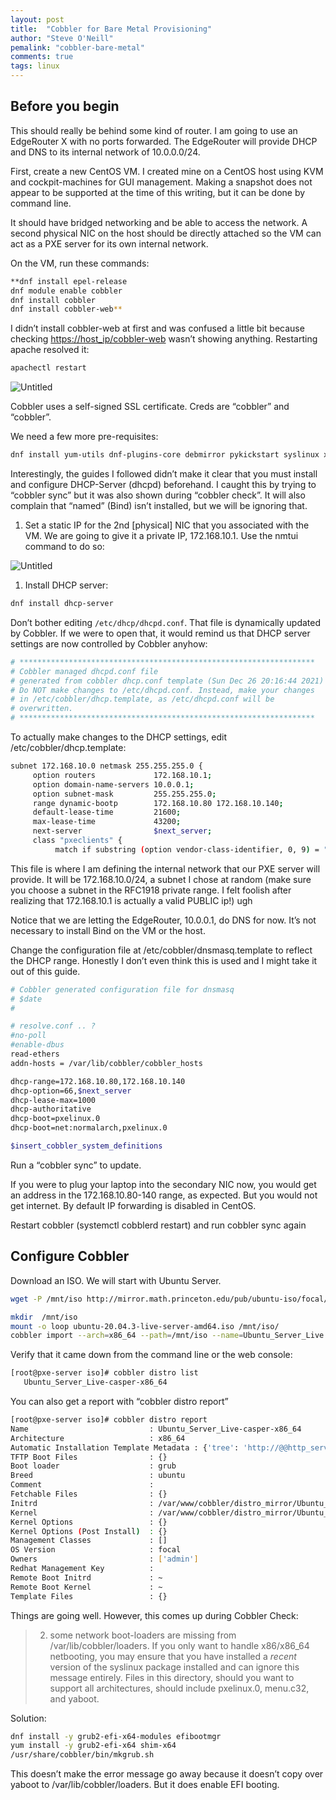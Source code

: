 ```yaml
---
layout: post
title:  "Cobbler for Bare Metal Provisioning"
author: "Steve O'Neill"
pemalink: "cobbler-bare-metal"
comments: true
tags: linux
---
```


## Before you begin

This should really be behind some kind of router. I am going to use an EdgeRouter X with no ports forwarded. The EdgeRouter will provide DHCP and DNS to its internal network of 10.0.0.0/24.

First, create a new CentOS VM. I created mine on a CentOS host using KVM and cockpit-machines for GUI management. Making a snapshot does not appear to be supported at the time of this writing, but it can be done by command line.

It should have bridged networking and be able to access the network. A second physical NIC on the host should be directly attached so the VM can act as a PXE server for its own internal network. 

On the VM, run these commands:

```bash
**dnf install epel-release
dnf module enable cobbler
dnf install cobbler
dnf install cobbler-web**
```

I didn’t install cobbler-web at first and was confused a little bit because checking [https://host_ip/cobbler-web](https://host_ip/cobbler-web) wasn’t showing anything. Restarting apache resolved it:

```jsx
apachectl restart
```

![Untitled]({{site.url}}/docs/assets/img/cobbler/Untitled.png)

Cobbler uses a self-signed SSL certificate. Creds are “cobbler” and “cobbler”.

We need a few more pre-requisites:

```bash
dnf install yum-utils dnf-plugins-core debmirror pykickstart syslinux xinetd
```

Interestingly, the guides I followed didn’t make it clear that you must install and configure DHCP-Server (dhcpd) beforehand. I caught this by trying to “cobbler sync” but it was also shown during “cobbler check”. It will also complain that “named” (Bind) isn’t installed, but we will be ignoring that.

1. Set a static IP for the 2nd [physical] NIC that you associated with the VM. We are going to give it a private IP, 172.168.10.1. Use the nmtui command to do so:

![Untitled]({{site.url}}/assets/img/cobbler/Untitled%201.png)

1. Install DHCP server: 

```bash
dnf install dhcp-server
```

Don’t bother editing `/etc/dhcp/dhcpd.conf`. That file is dynamically updated by Cobbler. If we were to open that, it would remind us that DHCP server settings are now controlled by Cobbler anyhow:

```bash
# ******************************************************************
# Cobbler managed dhcpd.conf file
# generated from cobbler dhcp.conf template (Sun Dec 26 20:16:44 2021)
# Do NOT make changes to /etc/dhcpd.conf. Instead, make your changes
# in /etc/cobbler/dhcp.template, as /etc/dhcpd.conf will be
# overwritten.
# ******************************************************************
```

To actually make changes to the DHCP settings, edit /etc/cobbler/dhcp.template:

```bash
subnet 172.168.10.0 netmask 255.255.255.0 {
     option routers             172.168.10.1;
     option domain-name-servers 10.0.0.1;
     option subnet-mask         255.255.255.0;
     range dynamic-bootp        172.168.10.80 172.168.10.140;
     default-lease-time         21600;
     max-lease-time             43200;
     next-server                $next_server;
     class "pxeclients" {
          match if substring (option vendor-class-identifier, 0, 9) = "PXEClient";
```

This file is where I am defining the internal network that our PXE server will provide. It will be 172.168.10.0/24, a subnet I chose at random (make sure you choose a subnet in the RFC1918 private range. I felt foolish after realizing that 172.168.10.1 is actually a valid PUBLIC ip!) ugh

Notice that we are letting the EdgeRouter, 10.0.0.1, do DNS for now. It’s not necessary to install Bind on the VM or the host. 

Change the configuration file at /etc/cobbler/dnsmasq.template to reflect the DHCP range. Honestly I don’t even think this is used and I might take it out of this guide.

```bash
# Cobbler generated configuration file for dnsmasq
# $date 
#

# resolve.conf .. ?
#no-poll
#enable-dbus
read-ethers
addn-hosts = /var/lib/cobbler/cobbler_hosts

dhcp-range=172.168.10.80,172.168.10.140
dhcp-option=66,$next_server
dhcp-lease-max=1000
dhcp-authoritative
dhcp-boot=pxelinux.0
dhcp-boot=net:normalarch,pxelinux.0

$insert_cobbler_system_definitions
```

Run a “cobbler sync” to update. 

If you were to plug your laptop into the secondary NIC now, you would get an address in the 172.168.10.80-140 range, as expected. But you would not get internet. By default IP forwarding is disabled in CentOS. 

Restart cobbler (systemctl cobblerd restart) and run cobbler sync again

## Configure Cobbler

Download an ISO. We will start with Ubuntu Server.

```bash
wget -P /mnt/iso http://mirror.math.princeton.edu/pub/ubuntu-iso/focal/ubuntu-20.04.3-live-server-amd64.iso
```

```bash
mkdir  /mnt/iso
mount -o loop ubuntu-20.04.3-live-server-amd64.iso /mnt/iso/
cobbler import --arch=x86_64 --path=/mnt/iso --name=Ubuntu_Server_Live
```

Verify that it came down from the command line or the web console:

```bash
[root@pxe-server iso]# cobbler distro list
   Ubuntu_Server_Live-casper-x86_64
```

You can also get a report with “cobbler distro report”

```bash
[root@pxe-server iso]# cobbler distro report
Name                           : Ubuntu_Server_Live-casper-x86_64
Architecture                   : x86_64
Automatic Installation Template Metadata : {'tree': 'http://@@http_server@@/cblr/links/Ubuntu_Server_Live-casper-x86_64'}
TFTP Boot Files                : {}
Boot loader                    : grub
Breed                          : ubuntu
Comment                        :
Fetchable Files                : {}
Initrd                         : /var/www/cobbler/distro_mirror/Ubuntu_Server_Live-x86_64/casper/initrd
Kernel                         : /var/www/cobbler/distro_mirror/Ubuntu_Server_Live-x86_64/casper/vmlinuz
Kernel Options                 : {}
Kernel Options (Post Install)  : {}
Management Classes             : []
OS Version                     : focal
Owners                         : ['admin']
Redhat Management Key          :
Remote Boot Initrd             : ~
Remote Boot Kernel             : ~
Template Files                 : {}
```

Things are going well. However, this comes up during Cobbler Check:

> 2. some network boot-loaders are missing from /var/lib/cobbler/loaders. If you only want to handle x86/x86_64 netbooting, you may ensure that you have installed a *recent* version of the syslinux package installed and can ignore this message entirely. Files in this directory, should you want to support all architectures, should include pxelinux.0, menu.c32, and yaboot.
> 

Solution: 

```bash
dnf install -y grub2-efi-x64-modules efibootmgr
yum install -y grub2-efi-x64 shim-x64
/usr/share/cobbler/bin/mkgrub.sh
```

This doesn’t make the error message go away because it doesn’t copy over yaboot to /var/lib/cobbler/loaders. But it does enable EFI booting.